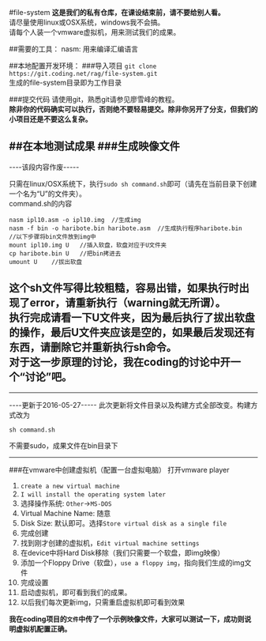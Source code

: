 #file-system
**这是我们的私有仓库，在课设结束前，请不要给别人看。**  
请尽量使用linux或OSX系统，windows我不会搞。  
请每个人装一个vmware虚拟机，用来测试我们的成果。

##需要的工具：
nasm: 用来编译汇编语言

##本地配置开发环境：
###导入项目
```git clone https://git.coding.net/rag/file-system.git```  
生成的file-system目录即为工作目录

###提交代码
请使用git，熟悉git请参见廖雪峰的教程。  
**除非你的代码确实可以执行，否则绝不要轻易提交。除非你另开了分支，但我们的小项目还是不要这么复杂。**

##在本地测试成果
###生成映像文件
----------------------
----该段内容作废-----

只需在linux/OSX系统下，执行```sudo sh command.sh```即可（请先在当前目录下创建一个名为“U”的文件夹）。  
command.sh的内容
```
nasm ipl10.asm -o ipl10.img  //生成img
nasm -f bin -o haribote.bin haribote.asm  //生成执行程序haribote.bin
//以下步骤将bin文件放到img中
mount ipl10.img U   //插入软盘，软盘对应于U文件夹
cp haribote.bin U   //把bin拷进去
umount U    //拔出软盘
```
这个sh文件写得比较粗糙，容易出错，如果执行时出现了error，请重新执行（warning就无所谓）。  
执行完成请看一下U文件夹，因为最后执行了拔出软盘的操作，最后U文件夹应该是空的，如果最后发现还有东西，请删除它并重新执行sh命令。  
**对于这一步原理的讨论，我在coding的讨论中开一个“讨论”吧。**
--------------------

-----------------------------------
----更新于2016-05-27-----
此次更新将文件目录以及构建方式全部改变。构建方式改为

```
sh command.sh
```

不需要sudo，成果文件在bin目录下

-----------------------------------

###在vmware中创建虚拟机（配置一台虚拟电脑）
打开vmware player  
1. ```create a new virtual machine```  
2. ```I will install the operating system later```  
3. 选择操作系统: ```Other```->```MS-DOS```  
4. Virtual Machine Name: 随意  
5. Disk Size: 默认即可。选择```Store virtual disk as a single file```  
6. 完成创建
7. 找到刚才创建的虚拟机，```Edit virtual machine settings```
8. 在device中将Hard Disk移除（我们只需要一个软盘，即img映像）
9. 添加一个Floppy Drive（软盘），```use a floppy img```，指向我们生成的img文件
10. 完成设置
11. 启动虚拟机，即可看到我们的成果。
12. 以后我们每次更新img，只需重启虚拟机即可看到效果  

**我在coding项目的```文件```中传了一个示例映像文件，大家可以测试一下，成功则说明虚拟机配置正确。**
